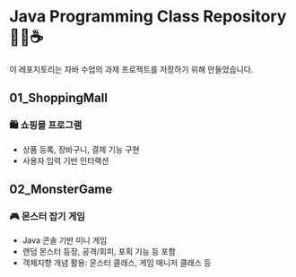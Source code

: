 # Java Programming Class Repository 🧑‍💻☕

이 레포지토리는 자바 수업의 과제 프로젝트를 저장하기 위해 만들었습니다.

## 01_ShoppingMall
### 🛍️ 쇼핑몰 프로그램
- 상품 등록, 장바구니, 결제 기능 구현
- 사용자 입력 기반 인터랙션

## 02_MonsterGame
### 🎮 몬스터 잡기 게임
- Java 콘솔 기반 미니 게임
- 랜덤 몬스터 등장, 공격/회피, 포획 기능 등 포함
- 객체지향 개념 활용: 몬스터 클래스, 게임 매니저 클래스 등
